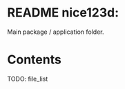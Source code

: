 <!--
file:         nice123d/README.md
file-id:      277288d0-0352-430f-8960-7b3efb493cb2
project:      nice123d
project-id:   e2bbd03f-0ac6-41ec-89ae-2ad52fa0652a
using: jinja2
description:  This file contains the folder documentation. |
    The folder is part of the `nice123d` project.
-->

# README nice123d:

Main package / application folder.

# Contents

TODO: file_list